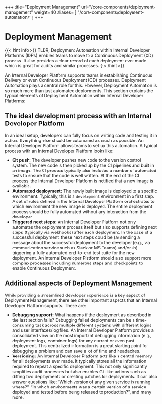 +++
title="Deployment Management"
url="/core-components/deployment-management"
weight=40
aliases= [
    "/core-components/deployment-automation/"
]
+++

# Deployment Management

{{< hint info >}}
TLDR; Deployment Automation within Internal Developer Platforms (IDPs) enables teams to move to a Continuous Deployment (CD) process. It also provides a clear record of each deployment ever made which is great for audits and similar processes.
{{< /hint >}}

An Internal Developer Platform supports teams in establishing Continuous Delivery or even Continuous Deployment (CD) processes. Deployment Automation plays a central role for this. However, Deployment Automation is so much more than just automated deployments. This section explains the typical elements of Deployment Automation within Internal Developer Platforms:

## The ideal development process with an Internal Developer Platform

In an ideal setup, developers can fully focus on writing code and testing it in action. Everything else should be automated as much as possible. An Internal Developer Platform allows teams to set up this automation. A typical process with an Internal Developer Platform looks like:

- **Git push:** The developer pushes new code to the version control system. The new code is then picked up by the CI pipelines and built in an image. The CI process typically also includes a number of automated tests to ensure that the code is well written. At the end of the CI process, the Internal Developer Platform is notified that a new image is available.
- **Automated deployment:** The newly built image is deployed to a specific environment. Typically, this is a `development` environment in a first step. A set of rules defined in the Internal Developer Platform orchestrates to which environment the new image is deployed. The entire deployment process should be fully automated without any interaction from the developer.
- **Triggered next steps:** An Internal Developer Platform not only automates the deployment process itself but also supports defining next steps (typically via webhooks) after each deployment. In the case of a successful deployment, these next steps could be (a) sending a message about the successful deployment to the developer (e.g., via communication service such as Slack or MS Teams) and/or (b) triggering a fully automated end-to-end test suite for the new deployment. An Internal Developer Platform should also support more complex processes including numerous steps and checkpoints to enable Continuous Deployment.

## Additional aspects of Deployment Management

While providing a streamlined developer experience is a key aspect of Deployment Management, there are other important aspects that an Internal Developer Platform supports. These are:

- **Debugging support:** What happens if the deployment as described in the last section fails? Debugging failed deployments can be a time-consuming task across multiple different systems with different logins and user interfaces/log files. An Internal Developer Platform provides a consolidated view on the most important debugging information (e.g., deployment logs, container logs) for any current or even past deployment. This centralized information is a great starting point for debugging a problem and can save a lot of time and headaches.
- **Versioning:** An Internal Developer Platform acts like a central memory for all deployments ever made. It typically stores all the information required to repeat a specific deployment. This not only significantly simplifies audit processes but also enables Git-like actions such as diffing two deployments or creating patches for deployments. It can also answer questions like: “Which version of any given service is running where?”, “In which environments was a certain version of a service deployed and tested before being released to production?”, and many more.
